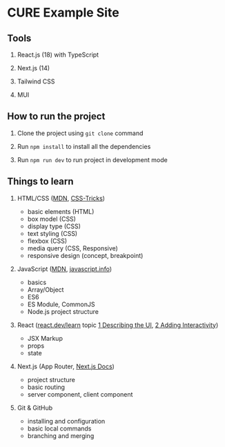 # CURE Example Site

## Tools

1. React.js (18) with TypeScript

2. Next.js (14)

3. Tailwind CSS

4. MUI

## How to run the project

1. Clone the project using `git clone` command

2. Run `npm install` to install all the dependencies

3. Run `npm run dev` to run project in development mode

## Things to learn

1. HTML/CSS ([MDN](https://developer.mozilla.org/en-US/), [CSS-Tricks](https://css-tricks.com/))
    - basic elements (HTML)
    - box model (CSS)
    - display type (CSS)
    - text styling (CSS)
    - flexbox (CSS)
    - media query (CSS, Responsive)
    - responsive design (concept, breakpoint)

2. JavaScript ([MDN](https://developer.mozilla.org/en-US/), [javascript.info](https://javascript.info/))
    - basics
    - Array/Object
    - ES6
    - ES Module, CommonJS
    - Node.js project structure

3. React ([react.dev/learn](https://react.dev/learn) topic [1 Describing the UI](https://react.dev/learn/describing-the-ui), [2 Adding Interactivity](https://react.dev/learn/adding-interactivity))
    - JSX Markup
    - props
    - state

4. Next.js (App Router, [Next.js Docs](https://nextjs.org/docs))
    - project structure
    - basic routing
    - server component, client component

5. Git & GitHub
    - installing and configuration
    - basic local commands
    - branching and merging
